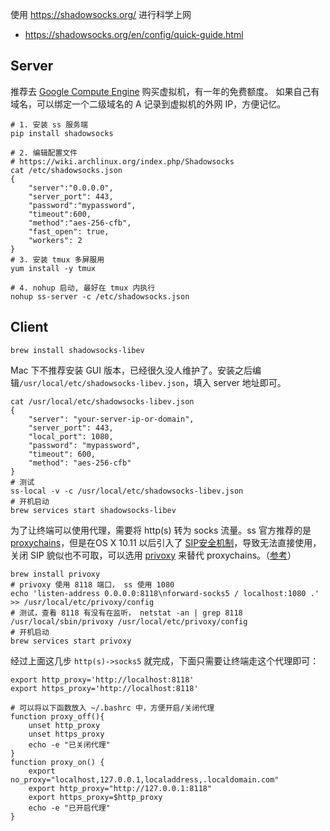 使用 https://shadowsocks.org/ 进行科学上网

- https://shadowsocks.org/en/config/quick-guide.html

## Server

推荐去 [Google Compute Engine](https://cloud.google.com/compute/) 购买虚拟机，有一年的免费额度。
如果自己有域名，可以绑定一个二级域名的 A 记录到虚拟机的外网 IP，方便记忆。

```
# 1. 安装 ss 服务端
pip install shadowsocks

# 2. 编辑配置文件
# https://wiki.archlinux.org/index.php/Shadowsocks
cat /etc/shadowsocks.json
{
    "server":"0.0.0.0",
    "server_port": 443,
    "password":"mypassword",
    "timeout":600,
    "method":"aes-256-cfb",
    "fast_open": true,
    "workers": 2
}
# 3. 安装 tmux 多屏服用
yum install -y tmux

# 4. nohup 启动, 最好在 tmux 内执行
nohup ss-server -c /etc/shadowsocks.json
```

## Client

```
brew install shadowsocks-libev
```
Mac 下不推荐安装 GUI 版本，已经很久没人维护了。安装之后编辑`/usr/local/etc/shadowsocks-libev.json`，填入 server 地址即可。
```
cat /usr/local/etc/shadowsocks-libev.json
{
    "server": "your-server-ip-or-domain",
    "server_port": 443,
    "local_port": 1080,
    "password": "mypassword",
    "timeout": 600,
    "method": "aes-256-cfb"
}
# 测试
ss-local -v -c /usr/local/etc/shadowsocks-libev.json
# 开机启动
brew services start shadowsocks-libev
```
为了让终端可以使用代理，需要将 http(s) 转为 socks 流量。ss 官方推荐的是 [proxychains](https://github.com/shadowsocks/shadowsocks/wiki/Using-Shadowsocks-with-Command-Line-Tools)，但是在OS X 10.11 以后引入了 [SIP安全机制](https://developer.apple.com/library/content/releasenotes/MacOSX/WhatsNewInOSX/Articles/MacOSX10_11.html)，导致无法直接使用，关闭 SIP 貌似也不可取，可以选用 [privoxy](https://www.privoxy.org/) 来替代 proxychains。（[参考](https://tech.jandou.com/to-accelerate-the-terminal.html)）
```
brew install privoxy
# privoxy 使用 8118 端口， ss 使用 1080
echo 'listen-address 0.0.0.0:8118\nforward-socks5 / localhost:1080 .' >> /usr/local/etc/privoxy/config
# 测试，查看 8118 有没有在监听， netstat -an | grep 8118
/usr/local/sbin/privoxy /usr/local/etc/privoxy/config
# 开机启动
brew services start privoxy
```
经过上面这几步 `http(s)->socks5` 就完成，下面只需要让终端走这个代理即可：
```
export http_proxy='http://localhost:8118'
export https_proxy='http://localhost:8118'

# 可以将以下函数放入 ~/.bashrc 中，方便开启/关闭代理
function proxy_off(){
    unset http_proxy
    unset https_proxy
    echo -e "已关闭代理"
}
function proxy_on() {
    export no_proxy="localhost,127.0.0.1,localaddress,.localdomain.com"
    export http_proxy="http://127.0.0.1:8118"
    export https_proxy=$http_proxy
    echo -e "已开启代理"
}
```
